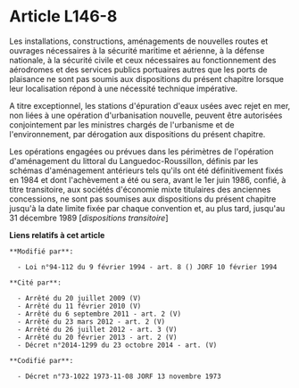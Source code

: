 # Article L146-8

Les installations, constructions, aménagements de nouvelles routes et ouvrages nécessaires à la sécurité maritime et
aérienne, à la défense nationale, à la sécurité civile et ceux nécessaires au fonctionnement des aérodromes et des services
publics portuaires autres que les ports de plaisance ne sont pas soumis aux dispositions du présent chapitre lorsque leur
localisation répond à une nécessité technique impérative.

A titre exceptionnel, les stations d'épuration d'eaux usées avec rejet en mer, non liées à une opération d'urbanisation
nouvelle, peuvent être autorisées conjointement par les ministres chargés de l'urbanisme et de l'environnement, par
dérogation aux dispositions du présent chapitre.

Les opérations engagées ou prévues dans les périmètres de l'opération d'aménagement du littoral du Languedoc-Roussillon,
définis par les schémas d'aménagement antérieurs tels qu'ils ont été définitivement fixés en 1984 et dont l'achèvement a été
ou sera, avant le 1er juin 1986, confié, à titre transitoire, aux sociétés d'économie mixte titulaires des anciennes
concessions, ne sont pas soumises aux dispositions du présent chapitre jusqu'à la date limite fixée par chaque convention et,
au plus tard, jusqu'au 31 décembre 1989 [*dispositions transitoire*]

**Liens relatifs à cet article**

	**Modifié par**:

	  - Loi n°94-112 du 9 février 1994 - art. 8 () JORF 10 février 1994

	**Cité par**:

	  - Arrêté du 20 juillet 2009 (V)
	  - Arrêté du 11 février 2010 (V)
	  - Arrêté du 6 septembre 2011 - art. 2 (V)
	  - Arrêté du 23 mars 2012 - art. 2 (V)
	  - Arrêté du 26 juillet 2012 - art. 3 (V)
	  - Arrêté du 20 février 2013 - art. 2 (V)
	  - Décret n°2014-1299 du 23 octobre 2014 - art. (V)

	**Codifié par**:

	  - Décret n°73-1022 1973-11-08 JORF 13 novembre 1973
